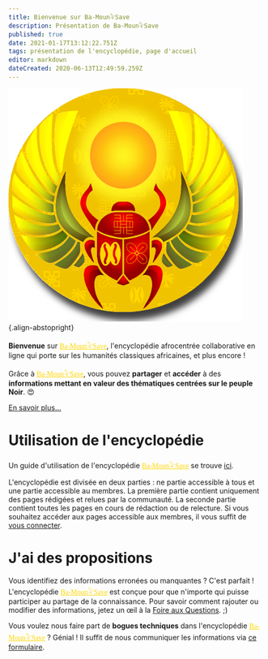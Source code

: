 ```yaml
---
title: Bienvenue sur Ba-Moun𓅝Save
description: Présentation de Ba-Moun𓅝Save
published: true
date: 2021-01-17T13:12:22.751Z
tags: présentation de l'encyclopédie, page d'accueil
editor: markdown
dateCreated: 2020-06-13T12:49:59.259Z
---
```


![ba-moun-logo.png](/images/ba-moun-save/ba-moun-logo.png){.align-abstopright}

**Bienvenue** sur <a href="https://save.ba-moun.com/fr/home" style="font-family:'Yatra One', PT-Serif, serif;color: gold" >Ba-Moun𓅝Save</a>, l'encyclopédie afrocentrée collaborative en ligne qui porte sur les humanités classiques africaines, et plus encore !

Grâce à <a href="https://save.ba-moun.com/fr/home" style="font-family:'Yatra One', PT-Serif, serif;color: gold" >Ba-Moun𓅝Save</a>, vous pouvez **partager** et **accéder** à des **informations mettant en valeur des thématiques centrées sur le peuple Noir**. 😍

[En savoir plus…](/fr/à-propos)

# Utilisation de l'encyclopédie

Un guide d'utilisation de l'encyclopédie <a href="https://save.ba-moun.com/fr/home" style="font-family:'Yatra One', PT-Serif, serif;color: gold" >Ba-Moun𓅝Save</a> se trouve [ici](/faq).

L'encyclopédie est divisée en deux parties : ne partie accessible à tous et une partie accessible au membres. La première partie contient uniquement des pages rédigées et relues par la communauté. La seconde partie contient toutes les pages en cours de rédaction ou de relecture. Si vous souhaitez accéder aux pages accessible aux membres, il vous suffit de [vous connecter](/login).

# J'ai des propositions

Vous identifiez des informations erronées ou manquantes ? C'est parfait ! L'encyclopédie <a href="https://save.ba-moun.com/fr/home" style="font-family:'Yatra One', PT-Serif, serif;color: gold" >Ba-Moun𓅝Save</a> est conçue pour que n'importe qui puisse participer au partage de la connaissance. Pour savoir comment rajouter ou modifier des informations, jetez un œil à la [Foire aux Questions](/faq). ;)
 
Vous voulez nous faire part de **bogues techniques** dans l'encyclopédie <a href="https://save.ba-moun.com/fr/home" style="font-family:'Yatra One', PT-Serif, serif;color: gold" >Ba-Moun𓅝Save</a> ?
Génial ! Il suffit de nous communiquer les informations via [ce formulaire](https://www.ba-moun.com/kriye-ba-moun).